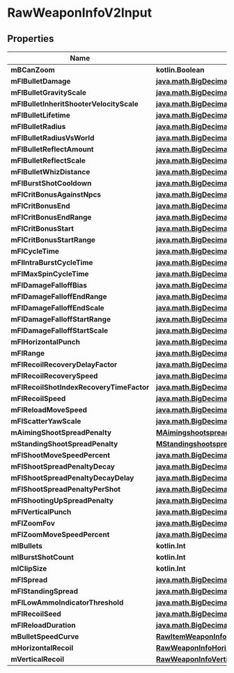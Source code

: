 
# RawWeaponInfoV2Input

## Properties
| Name | Type | Description | Notes |
| ------------ | ------------- | ------------- | ------------- |
| **mBCanZoom** | **kotlin.Boolean** |  |  [optional] |
| **mFlBulletDamage** | [**java.math.BigDecimal**](java.math.BigDecimal.md) |  |  [optional] |
| **mFlBulletGravityScale** | [**java.math.BigDecimal**](java.math.BigDecimal.md) |  |  [optional] |
| **mFlBulletInheritShooterVelocityScale** | [**java.math.BigDecimal**](java.math.BigDecimal.md) |  |  [optional] |
| **mFlBulletLifetime** | [**java.math.BigDecimal**](java.math.BigDecimal.md) |  |  [optional] |
| **mFlBulletRadius** | [**java.math.BigDecimal**](java.math.BigDecimal.md) |  |  [optional] |
| **mFlBulletRadiusVsWorld** | [**java.math.BigDecimal**](java.math.BigDecimal.md) |  |  [optional] |
| **mFlBulletReflectAmount** | [**java.math.BigDecimal**](java.math.BigDecimal.md) |  |  [optional] |
| **mFlBulletReflectScale** | [**java.math.BigDecimal**](java.math.BigDecimal.md) |  |  [optional] |
| **mFlBulletWhizDistance** | [**java.math.BigDecimal**](java.math.BigDecimal.md) |  |  [optional] |
| **mFlBurstShotCooldown** | [**java.math.BigDecimal**](java.math.BigDecimal.md) |  |  [optional] |
| **mFlCritBonusAgainstNpcs** | [**java.math.BigDecimal**](java.math.BigDecimal.md) |  |  [optional] |
| **mFlCritBonusEnd** | [**java.math.BigDecimal**](java.math.BigDecimal.md) |  |  [optional] |
| **mFlCritBonusEndRange** | [**java.math.BigDecimal**](java.math.BigDecimal.md) |  |  [optional] |
| **mFlCritBonusStart** | [**java.math.BigDecimal**](java.math.BigDecimal.md) |  |  [optional] |
| **mFlCritBonusStartRange** | [**java.math.BigDecimal**](java.math.BigDecimal.md) |  |  [optional] |
| **mFlCycleTime** | [**java.math.BigDecimal**](java.math.BigDecimal.md) |  |  [optional] |
| **mFlIntraBurstCycleTime** | [**java.math.BigDecimal**](java.math.BigDecimal.md) |  |  [optional] |
| **mFlMaxSpinCycleTime** | [**java.math.BigDecimal**](java.math.BigDecimal.md) |  |  [optional] |
| **mFlDamageFalloffBias** | [**java.math.BigDecimal**](java.math.BigDecimal.md) |  |  [optional] |
| **mFlDamageFalloffEndRange** | [**java.math.BigDecimal**](java.math.BigDecimal.md) |  |  [optional] |
| **mFlDamageFalloffEndScale** | [**java.math.BigDecimal**](java.math.BigDecimal.md) |  |  [optional] |
| **mFlDamageFalloffStartRange** | [**java.math.BigDecimal**](java.math.BigDecimal.md) |  |  [optional] |
| **mFlDamageFalloffStartScale** | [**java.math.BigDecimal**](java.math.BigDecimal.md) |  |  [optional] |
| **mFlHorizontalPunch** | [**java.math.BigDecimal**](java.math.BigDecimal.md) |  |  [optional] |
| **mFlRange** | [**java.math.BigDecimal**](java.math.BigDecimal.md) |  |  [optional] |
| **mFlRecoilRecoveryDelayFactor** | [**java.math.BigDecimal**](java.math.BigDecimal.md) |  |  [optional] |
| **mFlRecoilRecoverySpeed** | [**java.math.BigDecimal**](java.math.BigDecimal.md) |  |  [optional] |
| **mFlRecoilShotIndexRecoveryTimeFactor** | [**java.math.BigDecimal**](java.math.BigDecimal.md) |  |  [optional] |
| **mFlRecoilSpeed** | [**java.math.BigDecimal**](java.math.BigDecimal.md) |  |  [optional] |
| **mFlReloadMoveSpeed** | [**java.math.BigDecimal**](java.math.BigDecimal.md) |  |  [optional] |
| **mFlScatterYawScale** | [**java.math.BigDecimal**](java.math.BigDecimal.md) |  |  [optional] |
| **mAimingShootSpreadPenalty** | [**MAimingshootspreadpenalty**](MAimingshootspreadpenalty.md) |  |  [optional] |
| **mStandingShootSpreadPenalty** | [**MStandingshootspreadpenalty**](MStandingshootspreadpenalty.md) |  |  [optional] |
| **mFlShootMoveSpeedPercent** | [**java.math.BigDecimal**](java.math.BigDecimal.md) |  |  [optional] |
| **mFlShootSpreadPenaltyDecay** | [**java.math.BigDecimal**](java.math.BigDecimal.md) |  |  [optional] |
| **mFlShootSpreadPenaltyDecayDelay** | [**java.math.BigDecimal**](java.math.BigDecimal.md) |  |  [optional] |
| **mFlShootSpreadPenaltyPerShot** | [**java.math.BigDecimal**](java.math.BigDecimal.md) |  |  [optional] |
| **mFlShootingUpSpreadPenalty** | [**java.math.BigDecimal**](java.math.BigDecimal.md) |  |  [optional] |
| **mFlVerticalPunch** | [**java.math.BigDecimal**](java.math.BigDecimal.md) |  |  [optional] |
| **mFlZoomFov** | [**java.math.BigDecimal**](java.math.BigDecimal.md) |  |  [optional] |
| **mFlZoomMoveSpeedPercent** | [**java.math.BigDecimal**](java.math.BigDecimal.md) |  |  [optional] |
| **mIBullets** | **kotlin.Int** |  |  [optional] |
| **mIBurstShotCount** | **kotlin.Int** |  |  [optional] |
| **mIClipSize** | **kotlin.Int** |  |  [optional] |
| **mFlSpread** | [**java.math.BigDecimal**](java.math.BigDecimal.md) |  |  [optional] |
| **mFlStandingSpread** | [**java.math.BigDecimal**](java.math.BigDecimal.md) |  |  [optional] |
| **mFlLowAmmoIndicatorThreshold** | [**java.math.BigDecimal**](java.math.BigDecimal.md) |  |  [optional] |
| **mFlRecoilSeed** | [**java.math.BigDecimal**](java.math.BigDecimal.md) |  |  [optional] |
| **mFlReloadDuration** | [**java.math.BigDecimal**](java.math.BigDecimal.md) |  |  [optional] |
| **mBulletSpeedCurve** | [**RawItemWeaponInfoBulletSpeedCurveV2Input**](RawItemWeaponInfoBulletSpeedCurveV2Input.md) |  |  [optional] |
| **mHorizontalRecoil** | [**RawWeaponInfoHorizontalRecoilV2Input**](RawWeaponInfoHorizontalRecoilV2Input.md) |  |  [optional] |
| **mVerticalRecoil** | [**RawWeaponInfoVerticalRecoilV2Input**](RawWeaponInfoVerticalRecoilV2Input.md) |  |  [optional] |



